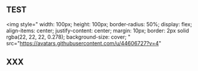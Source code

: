 ## TEST
<!-- PR Status Start -->

<img
  style="
    width: 100px;
    height: 100px;
    border-radius: 50%;
    display: flex;
    align-items: center;
    justify-content: center;
    margin: 10px;
    border: 2px solid rgba(22, 22, 22, 0.278);
    background-size: cover;
  "
  src="https://avatars.githubusercontent.com/u/44606727?v=4"
></img>

<!-- PR Status End -->
## XXX
